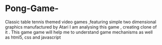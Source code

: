 # Pong-Game-
Classic table tennis themed video games ,featuring simple two dimensional graphics manufactured by Atari 
I am analysing this game , creating clone of it . This game game will help me to understand game mechanisms as well as html5, css and javascript 
